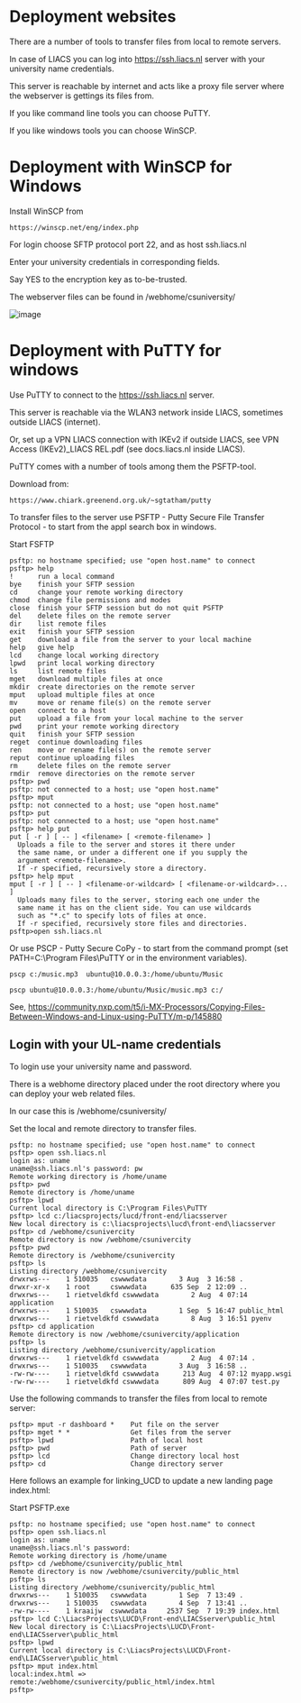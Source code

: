 # Deployment websites #

There are a number of tools to transfer files from local to remote servers.

In case of LIACS you can log into https://ssh.liacs.nl server with your university name credentials.

This server is reachable by internet and acts like a proxy file server where the webserver is gettings its files from.

If you like command line tools you can choose PuTTY.

If you like windows tools you can choose WinSCP.

# Deployment with WinSCP for Windows #

Install WinSCP from 

```
https://winscp.net/eng/index.php
```

For login choose SFTP protocol port 22, and as host ssh.liacs.nl

Enter your university credentials in corresponding fields.

Say YES to the encryption key as to-be-trusted.

The webserver files can be found in /webhome/csuniversity/

![image](https://user-images.githubusercontent.com/37830964/210339057-197e13af-d0cc-48c4-a6bd-b1831ca669a1.png)

# Deployment with PuTTY for windows #

Use PuTTY to connect to the https://ssh.liacs.nl server.

This server is reachable via the WLAN3 network inside LIACS, sometimes outside LIACS (internet).

Or, set up a VPN LIACS connection with IKEv2 if outside LIACS, see VPN Access (IKEv2)_LIACS REL.pdf (see docs.liacs.nl inside LIACS).

PuTTY comes with a number of tools among them the PSFTP-tool. 

Download from:

```
https://www.chiark.greenend.org.uk/~sgtatham/putty
```

To transfer files to the server use PSFTP - Putty Secure File Transfer Protocol - to start from the appl search box in windows.

Start FSFTP

```
psftp: no hostname specified; use "open host.name" to connect
psftp> help
!      run a local command
bye    finish your SFTP session
cd     change your remote working directory
chmod  change file permissions and modes
close  finish your SFTP session but do not quit PSFTP
del    delete files on the remote server
dir    list remote files
exit   finish your SFTP session
get    download a file from the server to your local machine
help   give help
lcd    change local working directory
lpwd   print local working directory
ls     list remote files
mget   download multiple files at once
mkdir  create directories on the remote server
mput   upload multiple files at once
mv     move or rename file(s) on the remote server
open   connect to a host
put    upload a file from your local machine to the server
pwd    print your remote working directory
quit   finish your SFTP session
reget  continue downloading files
ren    move or rename file(s) on the remote server
reput  continue uploading files
rm     delete files on the remote server
rmdir  remove directories on the remote server
psftp> pwd
psftp: not connected to a host; use "open host.name"
psftp> mput
psftp: not connected to a host; use "open host.name"
psftp> put
psftp: not connected to a host; use "open host.name"
psftp> help put
put [ -r ] [ -- ] <filename> [ <remote-filename> ]
  Uploads a file to the server and stores it there under
  the same name, or under a different one if you supply the
  argument <remote-filename>.
  If -r specified, recursively store a directory.
psftp> help mput
mput [ -r ] [ -- ] <filename-or-wildcard> [ <filename-or-wildcard>... ]
  Uploads many files to the server, storing each one under the
  same name it has on the client side. You can use wildcards
  such as "*.c" to specify lots of files at once.
  If -r specified, recursively store files and directories.
psftp>open ssh.liacs.nl
```

Or use PSCP - Putty Secure CoPy - to start from the command prompt (set PATH=C:\Program Files\PuTTY or in the environment variables).

```
pscp c:/music.mp3  ubuntu@10.0.0.3:/home/ubuntu/Music

pscp ubuntu@10.0.0.3:/home/ubuntu/Music/music.mp3 c:/
```

See, https://community.nxp.com/t5/i-MX-Processors/Copying-Files-Between-Windows-and-Linux-using-PuTTY/m-p/145880

## Login with your UL-name credentials ##

To login use your university name and password.

There is a webhome directory placed under the root directory where you can deploy your web related files.

In our case this is /webhome/csuniversity/

Set the local and remote directory to transfer files.

```
psftp: no hostname specified; use "open host.name" to connect
psftp> open ssh.liacs.nl
login as: uname
uname@ssh.liacs.nl's password: pw
Remote working directory is /home/uname
psftp> pwd
Remote directory is /home/uname
psftp> lpwd
Current local directory is C:\Program Files\PuTTY
psftp> lcd c:/liacsprojects/lucd/front-end/liacsserver
New local directory is c:\liacsprojects\lucd\front-end\liacsserver
psftp> cd /webhome/csunivercity
Remote directory is now /webhome/csunivercity
psftp> pwd
Remote directory is /webhome/csunivercity
psftp> ls
Listing directory /webhome/csunivercity
drwxrws---    1 510035   cswwwdata        3 Aug  3 16:58 .
drwxr-xr-x    1 root     cswwwdata      635 Sep  2 12:09 ..
drwxrws---    1 rietveldkfd cswwwdata        2 Aug  4 07:14 application
drwxrws---    1 510035   cswwwdata        1 Sep  5 16:47 public_html
drwxrws---    1 rietveldkfd cswwwdata        8 Aug  3 16:51 pyenv
psftp> cd application
Remote directory is now /webhome/csunivercity/application
psftp> ls
Listing directory /webhome/csunivercity/application
drwxrws---    1 rietveldkfd cswwwdata        2 Aug  4 07:14 .
drwxrws---    1 510035   cswwwdata        3 Aug  3 16:58 ..
-rw-rw----    1 rietveldkfd cswwwdata      213 Aug  4 07:12 myapp.wsgi
-rw-rw----    1 rietveldkfd cswwwdata      809 Aug  4 07:07 test.py
```

Use the following commands to transfer the files from local to remote server:

```
psftp> mput -r dashboard *    Put file on the server
psftp> mget * *               Get files from the server
psftp> lpwd                   Path of local host
psftp> pwd                    Path of server
psftp> lcd                    Change directory local host
psftp> cd                     Change directory server
```

Here follows an example for linking_UCD to update a new landing page index.html:

Start PSFTP.exe  

```
psftp: no hostname specified; use "open host.name" to connect
psftp> open ssh.liacs.nl
login as: uname
uname@ssh.liacs.nl's password:
Remote working directory is /home/uname
psftp> cd /webhome/csunivercity/public_html
Remote directory is now /webhome/csunivercity/public_html
psftp> ls
Listing directory /webhome/csunivercity/public_html
drwxrws---    1 510035   cswwwdata        1 Sep  7 13:49 .
drwxrws---    1 510035   cswwwdata        4 Sep  7 13:41 ..
-rw-rw----    1 kraaijw  cswwwdata     2537 Sep  7 19:39 index.html
psftp> lcd C:\LiacsProjects\LUCD\Front-end\LIACSserver\public_html
New local directory is C:\LiacsProjects\LUCD\Front-end\LIACSserver\public_html
psftp> lpwd
Current local directory is C:\LiacsProjects\LUCD\Front-end\LIACSserver\public_html
psftp> mput index.html
local:index.html => remote:/webhome/csunivercity/public_html/index.html
psftp>
```
